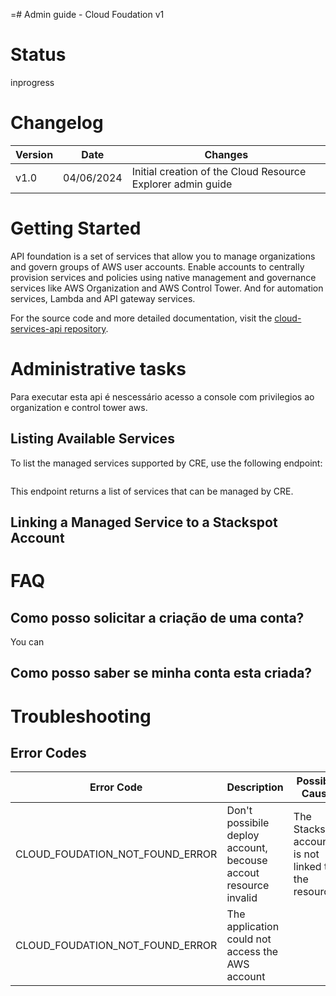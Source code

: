 =# Admin guide - Cloud Foudation v1

# Status

inprogress

# Changelog

| Version | Date       | Changes |
|---------|------------|----------|
| v1.0    | 04/06/2024 | Initial creation of the Cloud Resource Explorer admin guide |

# Getting Started

API foundation is a set of services that allow you to manage organizations and govern groups of AWS user accounts.
Enable accounts to centrally provision services and policies using native management and governance services like AWS Organization and AWS Control Tower. And for automation services, Lambda and API gateway services. 

For the source code and more detailed documentation, visit the [cloud-services-api repository](https://github.com/stack-spot/cloud-services-api).

# Administrative tasks

Para executar esta api é nescessário acesso a console com privilegios ao organization e control tower aws. 

## Listing Available Services

To list the managed services supported by CRE, use the following endpoint:
```

```
This endpoint returns a list of services that can be managed by CRE.

## Linking a Managed Service to a Stackspot Account

# FAQ

## Como posso solicitar a criação de uma conta?
You can 

## Como posso saber se minha conta esta criada?

# Troubleshooting

## Error Codes

|              Error Code             |              Description            |            Possible Cause           |            Solution                 |
|-------------------------------------|-------------------------------------|-------------------------------------|-------------------------------------|
| CLOUD_FOUDATION_NOT_FOUND_ERROR | Don't possibile deploy account, becouse accout resource invalid | The Stackspot account is not linked to the resource |
| CLOUD_FOUDATION_NOT_FOUND_ERROR | The application could not access the AWS account |
